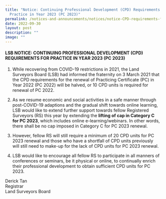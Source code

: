 ```yaml
---
title: "Notice: Continuing Professional Development (CPD) Requirements for
  Practice in Year 2023 (PC 2023)"
permalink: /notices-and-announcements/notices/notice-CPD-requirements-for-PC2023/
date: 2022-09-30
layout: post
description: ""
image: ""
---
```

#### **LSB NOTICE: CONTINUING PROFESSIONAL DEVELOPMENT (CPD) REQUIREMENTS FOR PRACTICE IN YEAR 2023 (PC 2023)**

1. While recovering from COVID-19 restrictions in 2021, the Land Surveyors Board (LSB) had informed the fraternity on 3 March 2021 that the CPD requirements for the renewal of Practicing Certificate (PC) in Year 2022 (PC 2022) will be halved, or 10 CPD units is required for renewal of PC 2022.<br>




2. As we resume economic and social activities in a safe manner through post-COVID-19 adaptions and the gradual shift towards online learning, LSB would like to extend further support towards fellow Registered Surveyors (RS) this year by extending the **lifting of cap in Category C for PC 2023**, which includes online e-learning/webinars. In other words, there shall be no cap imposed in Category C for PC 2023 renewal.<br>




3.  However, fellow RS will still require a minimum of 20 CPD units for PC 2023 renewal and those who have a shortfall of CPD units previously will still need to make-up for the lack of CPD units for PC 2023 renewal.<br>





4. LSB would like to encourage all fellow RS to participate in all manners of conferences or seminars, be it physical or online, to continually enrich their professional development to obtain sufficient CPD units for PC 2023.<br>



Derick Tan <br>
Registrar<br>
Land Surveyors Board